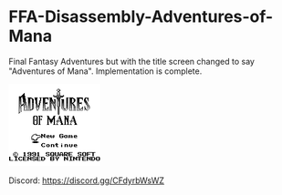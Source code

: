 # FFA-Disassembly-Adventures-of-Mana
Final Fantasy Adventures but with the title screen changed to say "Adventures of Mana". Implementation is complete.

![title](/screenshots/title_gb.png?raw=true)


Discord: https://discord.gg/CFdyrbWsWZ

